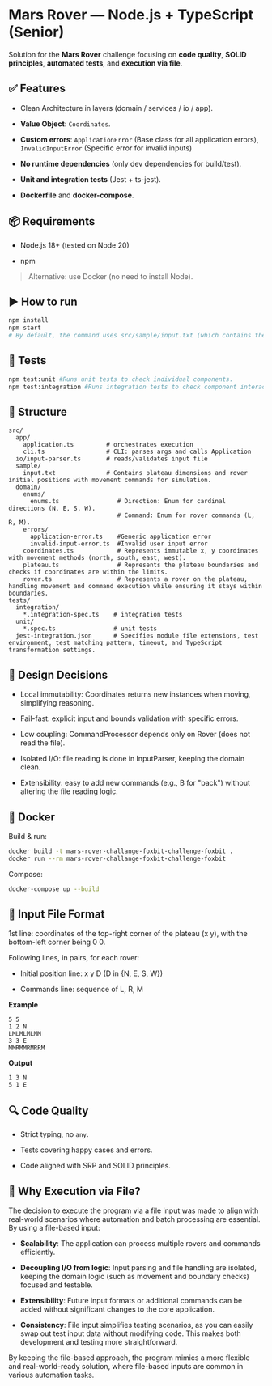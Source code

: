 
# Mars Rover — Node.js + TypeScript (Senior)

Solution for the **Mars Rover** challenge focusing on **code quality**, **SOLID principles**, **automated tests**, and **execution via file**.

## ✅ Features

-   Clean Architecture in layers (domain / services / io / app).
    
-   **Value Object**: `Coordinates`.
    
-   **Custom errors**: `ApplicationError` (Base class for all application errors), `InvalidInputError` (Specific error for invalid inputs)
    
-   **No runtime dependencies** (only dev dependencies for build/test).
    
-   **Unit and integration tests** (Jest + ts-jest).
-   **Dockerfile** and **docker-compose**.
    

## 📦 Requirements

-   Node.js 18+ (tested on Node 20)
    
-   npm
    

> Alternative: use Docker (no need to install Node).

## ▶️ How to run

```bash
npm install
npm start
# By default, the command uses src/sample/input.txt (which contains the sample input).
```

## 🧪 Tests

```bash
npm test:unit #Runs unit tests to check individual components.
npm test:integration #Runs integration tests to check component interactions.

```

## 🧰 Structure

```text
src/
  app/
    application.ts         # orchestrates execution
    cli.ts                 # CLI: parses args and calls Application
  io/input-parser.ts       # reads/validates input file
  sample/
    input.txt              # Contains plateau dimensions and rover initial positions with movement commands for simulation.
  domain/
    enums/
      enums.ts                # Direction: Enum for cardinal directions (N, E, S, W).
                              # Command: Enum for rover commands (L, R, M).
    errors/
      application-error.ts    #Generic application error
      invalid-input-error.ts  #Invalid user input error
    coordinates.ts            # Represents immutable x, y coordinates with movement methods (north, south, east, west).
    plateau.ts                # Represents the plateau boundaries and checks if coordinates are within the limits.
    rover.ts                  # Represents a rover on the plateau, handling movement and command execution while ensuring it stays within boundaries.
tests/
  integration/  
    *.integration-spec.ts    # integration tests
  unit/
    *.spec.ts                # unit tests
  jest-integration.json      # Specifies module file extensions, test environment, test matching pattern, timeout, and TypeScript transformation settings.

```

## 🧠 Design Decisions

-   Local immutability: Coordinates returns new instances when moving, simplifying reasoning.
    
-   Fail-fast: explicit input and bounds validation with specific errors.
    
-   Low coupling: CommandProcessor depends only on Rover (does not read the file).
    
-   Isolated I/O: file reading is done in InputParser, keeping the domain clean.
    
-   Extensibility: easy to add new commands (e.g., B for "back") without altering the file reading logic.
    

## 🐳 Docker

Build & run:

```bash
docker build -t mars-rover-challange-foxbit-challenge-foxbit .
docker run --rm mars-rover-challange-foxbit-challenge-foxbit

```

Compose:

```bash
docker-compose up --build

```

## 📄 Input File Format

1st line: coordinates of the top-right corner of the plateau (x y), with the bottom-left corner being 0 0.

Following lines, in pairs, for each rover:

-   Initial position line: x y D (D in {N, E, S, W})
    
-   Commands line: sequence of L, R, M
    

**Example**

```text
5 5
1 2 N
LMLMLMLMM
3 3 E
MMRMMRMRRM

```

**Output**

```text
1 3 N
5 1 E

```

## 🔍 Code Quality

-   Strict typing, no `any`.
    
-   Tests covering happy cases and errors.
    
-   Code aligned with SRP and SOLID principles.
    

## 📝 Why Execution via File?

The decision to execute the program via a file input was made to align with real-world scenarios where automation and batch processing are essential. By using a file-based input:

-   **Scalability**: The application can process multiple rovers and commands efficiently.
    
-   **Decoupling I/O from logic**: Input parsing and file handling are isolated, keeping the domain logic (such as movement and boundary checks) focused and testable.
    
-   **Extensibility**: Future input formats or additional commands can be added without significant changes to the core application.
    
-   **Consistency**: File input simplifies testing scenarios, as you can easily swap out test input data without modifying code. This makes both development and testing more straightforward.
    

By keeping the file-based approach, the program mimics a more flexible and real-world-ready solution, where file-based inputs are common in various automation tasks.